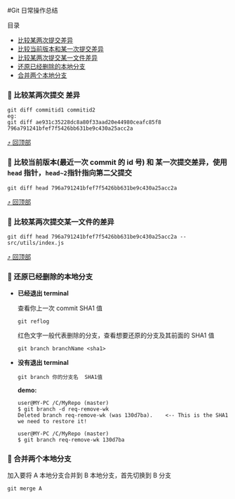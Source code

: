#Git 日常操作总结

<span id="top">目录</span>

- [比较某两次提交差异](#1)
- [比较当前版本和某一次提交差异](#2)
- [比较某两次提交某一文件差异](#3)
- [还原已经删除的本地分支](#4)
- [合并两个本地分支](#5)

### <span id="1">:palm_tree: 比较某两次提交 差异</span>

```
git diff commitid1 commitid2
eg:
git diff ae931c35228dc8a80f33aad20e44980ceafc85f8 796a791241bfef7f5426bb631be9c430a25acc2a
```

[:arrow_heading_up: 回顶部](#top)

### <span id="2">:palm_tree: 比较当前版本(最近一次 commit 的 id 号) 和 某一次提交差异，使用 `head` 指针，`head~2`指针指向第二父提交<span>

```
git diff head 796a791241bfef7f5426bb631be9c430a25acc2a
```

[:arrow_heading_up: 回顶部](#top)

### <span id="3">:palm_tree: 比较某两次提交某一文件的差异</span>

```
git diff head 796a791241bfef7f5426bb631be9c430a25acc2a -- src/utils/index.js
```

[:arrow_heading_up: 回顶部](#top)

### <span id="4">:palm_tree: 还原已经删除的本地分支</span>

- **已经退出 terminal**

  查看你上一次 commit SHA1 值

  ```
  git reflog
  ```

  红色文字一般代表删除的分支，查看想要还原的分支及其前面的 SHA1 值

  ```
  git branch branchName <sha1>
  ```

- **没有退出 terminal**

  ```
  git branch 你的分支名  SHA1值
  ```

  **demo:**

  ```
  user@MY-PC /C/MyRepo (master)
  $ git branch -d req-remove-wk
  Deleted branch req-remove-wk (was 130d7ba).    <-- This is the SHA1 we need to restore it!

  user@MY-PC /C/MyRepo (master)
  $ git branch req-remove-wk 130d7ba

  ```

### <span id="5">:palm_tree: 合并两个本地分支</span>

加入要将 A 本地分支合并到 B 本地分支，首先切换到 B 分支

```
git merge A
```
